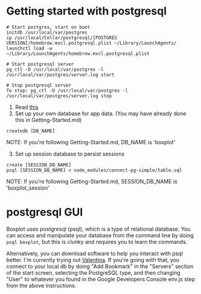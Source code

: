 # Getting started with postgresql

```
# Start postgres, start on boot
initdb /usr/local/var/postgres
cp /usr/local/Cellar/postgresql/[POSTGRES VERSION]/homebrew.mxcl.postgresql.plist ~/Library/LaunchAgents/
launchctl load -w ~/Library/LaunchAgents/homebrew.mxcl.postgresql.plist

# Start postgresql server
pg_ctl -D /usr/local/var/postgres -l /usr/local/var/postgres/server.log start

# Stop postgresql server
To stop: pg_ctl -D /usr/local/var/postgres -l /usr/local/var/postgres/server.log stop
```

1. Read [this](https://devcenter.heroku.com/articles/heroku-postgresql)
2. Set up your own database for app data. (You may have already done this in Getting-Started.md)
```
createdb [DB_NAME]
```
NOTE: If you're following Getting-Started.md, DB_NAME is 'boxplot'

3. Set up session database to persist sessions
```
create [SESSION_DB_NAME]
psql [SESSION_DB_NAME] < node_modules/connect-pg-simple/table.sql
```
NOTE: If you're following Getting-Started.md, SESSION_DB_NAME is 'boxplot_session'

# postgresql GUI

Boxplot uses postgresql (psql), which is a type of relational database. You can access and manipulate your database from the command line by doing `psql boxplot`, but this is clunky and requires you to learn the commands.

Alternatively, you can download software to help you interact with psql better. I'm currently trying out [Valentina](http://www.valentina-db.com/en/valentina-studio-overview). If you're going with that, you connect to your local db by doing "Add Bookmark" in the "Servers" section of the start screen, selecting the PostgreSQL type, and then changing "User" to whatever you found in the Google Developers Console env.js step from the above instructions.
